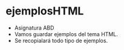 # ejemplosHTML
- Asignatura ABD
- Vamos guardar ejemplos del tema HTML.
- Se recopialará todo tipo de ejemplos.